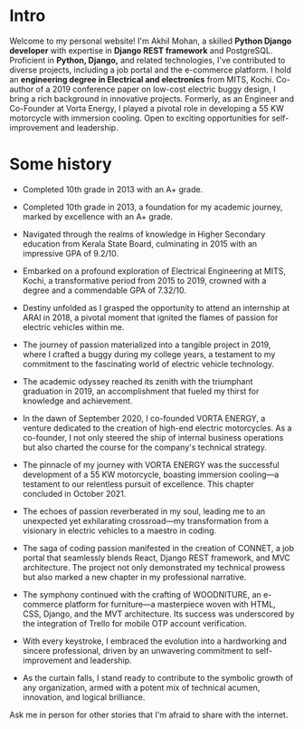 # Intro


Welcome to my personal website! I'm Akhil Mohan, a skilled **Python Django developer** with expertise in **Django REST framework** and PostgreSQL. Proficient in **Python, Django,** and related technologies, I've contributed to diverse projects, including a job portal and the e-commerce platform. I hold an **engineering degree in Electrical and electronics** from MITS, Kochi. Co-author of a 2019 conference paper on low-cost electric buggy design, I bring a rich background in innovative projects. Formerly, as an Engineer and Co-Founder at Vorta Energy, I played a pivotal role in developing a 55 KW motorcycle with immersion cooling. Open to exciting opportunities for self-improvement and leadership.

# Some history

- Completed 10th grade in 2013 with an A+ grade.
- Completed 10th grade in 2013, a foundation for my academic journey, marked by excellence with an A+ grade.

- Navigated through the realms of knowledge in Higher Secondary education from Kerala State Board, culminating in 2015 with an impressive GPA of 9.2/10.

- Embarked on a profound exploration of Electrical Engineering at MITS, Kochi, a transformative period from 2015 to 2019, crowned with a degree and a commendable GPA of 7.32/10.

- Destiny unfolded as I grasped the opportunity to attend an internship at ARAI in 2018, a pivotal moment that ignited the flames of passion for electric vehicles within me.

- The journey of passion materialized into a tangible project in 2019, where I crafted a buggy during my college years, a testament to my commitment to the fascinating world of electric vehicle technology.

- The academic odyssey reached its zenith with the triumphant graduation in 2019, an accomplishment that fueled my thirst for knowledge and achievement.

- In the dawn of September 2020, I co-founded VORTA ENERGY, a venture dedicated to the creation of high-end electric motorcycles. As a co-founder, I not only steered the ship of internal business operations but also charted the course for the company's technical strategy.

- The pinnacle of my journey with VORTA ENERGY was the successful development of a 55 KW motorcycle, boasting immersion cooling—a testament to our relentless pursuit of excellence. This chapter concluded in October 2021.

- The echoes of passion reverberated in my soul, leading me to an unexpected yet exhilarating crossroad—my transformation from a visionary in electric vehicles to a maestro in coding.

-  The saga of coding passion manifested in the creation of CONNET, a job portal that seamlessly blends React, Django REST framework, and MVC architecture. The project not only demonstrated my technical prowess but also marked a new chapter in my professional narrative.

-  The symphony continued with the crafting of WOODNITURE, an e-commerce platform for furniture—a masterpiece woven with HTML, CSS, Django, and the MVT architecture. Its success was underscored by the integration of Trello for mobile OTP account verification.

- With every keystroke, I embraced the evolution into a hardworking and sincere professional, driven by an unwavering commitment to self-improvement and leadership.

-  As the curtain falls, I stand ready to contribute to the symbolic growth of any organization, armed with a potent mix of technical acumen, innovation, and logical brilliance.

Ask me in person for other stories that I'm afraid to share with the internet.